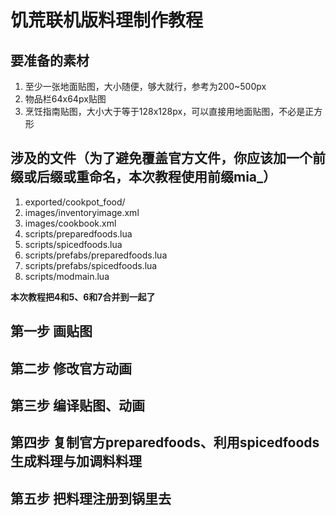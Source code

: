 # 饥荒联机版料理制作教程

## 要准备的素材

1. 至少一张地面贴图，大小随便，够大就行，参考为200~500px
2. 物品栏64x64px贴图
3. 烹饪指南贴图，大小大于等于128x128px，可以直接用地面贴图，不必是正方形

## 涉及的文件（为了避免覆盖官方文件，你应该加一个前缀或后缀或重命名，本次教程使用前缀mia_）

1. exported/cookpot_food/
2. images/inventoryimage.xml
3. images/cookbook.xml
4. scripts/preparedfoods.lua
5. scripts/spicedfoods.lua
6. scripts/prefabs/preparedfoods.lua
7. scripts/prefabs/spicedfoods.lua
8. scripts/modmain.lua

__本次教程把4和5、6和7合并到一起了__

## 第一步 画贴图

## 第二步 修改官方动画

## 第三步 编译贴图、动画

## 第四步 复制官方preparedfoods、利用spicedfoods生成料理与加调料料理

## 第五步 把料理注册到锅里去

